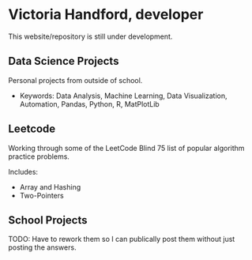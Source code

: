 # Victoria Handford, developer

This website/repository is still under development.

## Data Science Projects

Personal projects from outside of school.

- Keywords: Data Analysis, Machine Learning, Data Visualization, Automation, Pandas, Python, R, MatPlotLib

## Leetcode 

Working through some of the LeetCode Blind 75 list of popular algorithm practice problems.

Includes:

- Array and Hashing 
- Two-Pointers

## School Projects 

TODO: Have to rework them so I can publically post them without just posting the answers. 



